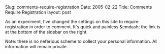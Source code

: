 Slug: comments-require-registration
Date: 2005-02-22
Title: Comments Require Registration
layout: post

As an experiment, I&#39;ve changed the settings on this site to require registration in order to comment. It&#39;s quick and painless &amp;emdash; the link is at the bottom of the sidebar on the right.

Note: there is no neferious scheme to collect your personal information. All information will remain private.
